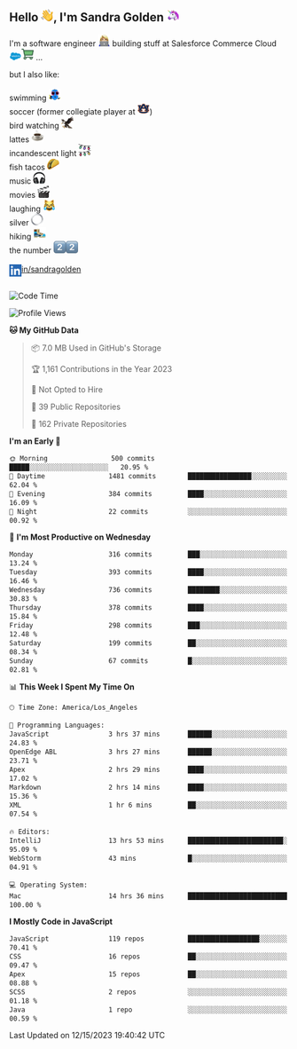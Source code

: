 ## Hello <img src="./static/emoji/wave.png" width="22" />, I'm Sandra Golden <img src="./static/emoji/unicorn-face.png" width="22" />

I'm a software engineer <img src="./static/emoji/female-technologist.png" width="22" /> building stuff at Salesforce Commerce Cloud <img src="./static/emoji/salesforce.png" width="22" /><img src="./static/emoji/commerce-cloud.png" width="22" />&nbsp;...

but I also like:<br/><br/>
swimming <img alt="swimming" src="./static/emoji/keep-swimming.png" width="22" /><br/>
soccer  (former collegiate player at <img src="./static/emoji/auburn.png" width="22" />)<br/>
bird watching <img src="./static/emoji/eagle.png" width="22" /><br/>
lattes <img src="./static/emoji/coffee.png" width="22" /><br/>
incandescent light <img src="./static/emoji/lights.png" width="22" /><br/>
fish tacos <img src="./static/emoji/taco.png" width="22" /><br/>
music <img src="./static/emoji/headphones.png" width="22" /><br/>
movies <img src="./static/emoji/movie-clapper.png" width="22" /><br/>
laughing <img src="./static/emoji/joy-cat.png" width="22" /><br/>
silver <img src="./static/emoji/silver-hoop.png" width="22" /><br/>
hiking <img src="./static/emoji/hiker.png" width="22" /><br/>
the number <img src="./static/emoji/two.png" width="22" /><img src="./static/emoji/two.png" width="22" />
<br/><br/>
<img align="left" alt="Sandra Golden | LinkedIn" width="22px" src="./static/emoji/linkedin.png" /> <a href="https://www.linkedin.com/in/sandragolden/">in/sandragolden</a>
<br/><br/>
<!--START_SECTION:waka-->
![Code Time](http://img.shields.io/badge/Code%20Time-54%20hrs%2021%20mins-blue)

![Profile Views](http://img.shields.io/badge/Profile%20Views-225-blue)

**🐱 My GitHub Data** 

> 📦 7.0 MB Used in GitHub's Storage 
 > 
> 🏆 1,161 Contributions in the Year 2023
 > 
> 🚫 Not Opted to Hire
 > 
> 📜 39 Public Repositories 
 > 
> 🔑 162 Private Repositories 
 > 
**I'm an Early 🐤** 

```text
🌞 Morning                500 commits         █████░░░░░░░░░░░░░░░░░░░░   20.95 % 
🌆 Daytime                1481 commits        ████████████████░░░░░░░░░   62.04 % 
🌃 Evening                384 commits         ████░░░░░░░░░░░░░░░░░░░░░   16.09 % 
🌙 Night                  22 commits          ░░░░░░░░░░░░░░░░░░░░░░░░░   00.92 % 
```
📅 **I'm Most Productive on Wednesday** 

```text
Monday                   316 commits         ███░░░░░░░░░░░░░░░░░░░░░░   13.24 % 
Tuesday                  393 commits         ████░░░░░░░░░░░░░░░░░░░░░   16.46 % 
Wednesday                736 commits         ████████░░░░░░░░░░░░░░░░░   30.83 % 
Thursday                 378 commits         ████░░░░░░░░░░░░░░░░░░░░░   15.84 % 
Friday                   298 commits         ███░░░░░░░░░░░░░░░░░░░░░░   12.48 % 
Saturday                 199 commits         ██░░░░░░░░░░░░░░░░░░░░░░░   08.34 % 
Sunday                   67 commits          █░░░░░░░░░░░░░░░░░░░░░░░░   02.81 % 
```


📊 **This Week I Spent My Time On** 

```text
🕑︎ Time Zone: America/Los_Angeles

💬 Programming Languages: 
JavaScript               3 hrs 37 mins       ██████░░░░░░░░░░░░░░░░░░░   24.83 % 
OpenEdge ABL             3 hrs 27 mins       ██████░░░░░░░░░░░░░░░░░░░   23.71 % 
Apex                     2 hrs 29 mins       ████░░░░░░░░░░░░░░░░░░░░░   17.02 % 
Markdown                 2 hrs 14 mins       ████░░░░░░░░░░░░░░░░░░░░░   15.36 % 
XML                      1 hr 6 mins         ██░░░░░░░░░░░░░░░░░░░░░░░   07.54 % 

🔥 Editors: 
IntelliJ                 13 hrs 53 mins      ████████████████████████░   95.09 % 
WebStorm                 43 mins             █░░░░░░░░░░░░░░░░░░░░░░░░   04.91 % 

💻 Operating System: 
Mac                      14 hrs 36 mins      █████████████████████████   100.00 % 
```

**I Mostly Code in JavaScript** 

```text
JavaScript               119 repos           ██████████████████░░░░░░░   70.41 % 
CSS                      16 repos            ██░░░░░░░░░░░░░░░░░░░░░░░   09.47 % 
Apex                     15 repos            ██░░░░░░░░░░░░░░░░░░░░░░░   08.88 % 
SCSS                     2 repos             ░░░░░░░░░░░░░░░░░░░░░░░░░   01.18 % 
Java                     1 repo              ░░░░░░░░░░░░░░░░░░░░░░░░░   00.59 % 
```




 Last Updated on 12/15/2023 19:40:42 UTC
<!--END_SECTION:waka-->
